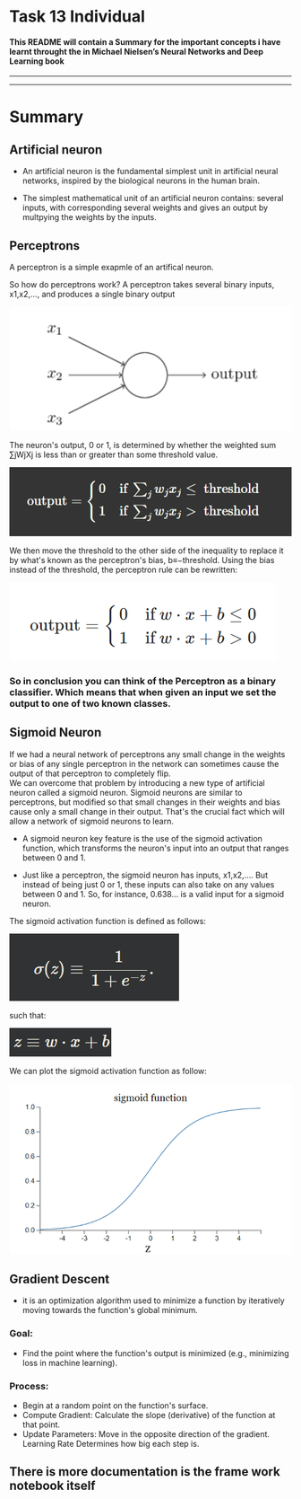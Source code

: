 # **Task 13 Individual**

#### This README will contain a Summary for the important concepts i have learnt throught the in Michael Nielsen’s Neural Networks and Deep Learning book

---
---
# Summary

## Artificial neuron  
- An artificial neuron is the fundamental simplest unit in artificial neural networks, inspired by the biological neurons in the human brain.  

- The simplest mathematical unit of an artificial neuron contains: several inputs, with corresponding several weights and gives an output by multpying the weights by the inputs.

## Perceptrons

A perceptron is a simple exapmle of an artifical neuron.

So how do perceptrons work? A perceptron takes several binary inputs, x1,x2,…, and produces a single binary output  

![alt text](image.png)

The neuron's output, 0 or 1, is determined by whether the weighted sum ∑jWjXj is less than or greater than some threshold value.  

![alt text](image-1.png)

We then move the threshold to the other side of the inequality to replace it by what's known as the perceptron's bias, b≡−threshold. Using the bias instead of the threshold, the perceptron rule can be rewritten:  

![alt text](image-2.png)

### So in conclusion you can think of the **Perceptron** as a **binary classifier**. Which means that when given an input we set the output to one of two known classes.

## Sigmoid Neuron

If we had a neural network of perceptrons any small change in the weights or bias of any single perceptron in the network can sometimes cause the output of that perceptron to completely flip.  
We can overcome that problem by introducing a new type of artificial neuron called a sigmoid neuron. Sigmoid neurons are similar to perceptrons, but modified so that small changes in their weights and bias cause only a small change in their output. That's the crucial fact which will allow a network of sigmoid neurons to learn.  

-  A sigmoid neuron key feature is the use of the sigmoid activation function, which transforms the neuron's input into an output that ranges between 0 and 1.

- Just like a perceptron, the sigmoid neuron has inputs, x1,x2,…. But instead of being just 0 or 1, these inputs can also take on any values between 0 and 1. So, for instance, 0.638… is a valid input for a sigmoid neuron. 

The sigmoid activation function is defined as follows:  

![alt text](image-3.png)

such that:  

![alt text](image-4.png)

We can plot the sigmoid activation function as follow:

![alt text](image-5.png)



## Gradient Descent
- it is an optimization algorithm used to minimize a function by iteratively moving towards the function's global minimum.

### Goal:
- Find the point where the function's output is minimized (e.g., minimizing loss in machine learning).

### Process:

- Begin at a random point on the function's surface.
- Compute Gradient: Calculate the slope (derivative) of the function at that point.
- Update Parameters: Move in the opposite direction of the gradient. Learning Rate Determines how big each step is.

## There is more documentation is the frame work notebook itself
